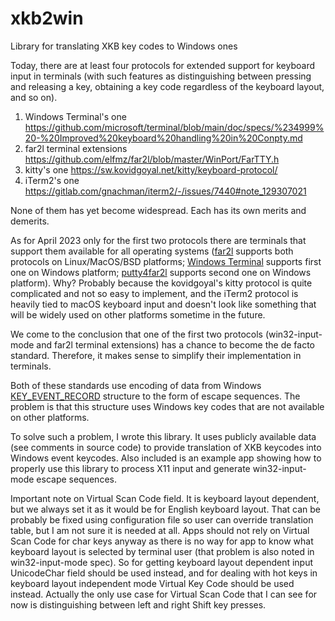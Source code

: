 # xkb2win
Library for translating XKB key codes to Windows ones

Today, there are at least four protocols for extended support for keyboard input in terminals (with such features as distinguishing between pressing and releasing a key, obtaining a key code regardless of the keyboard layout, and so on).

1. Windows Terminal's one
https://github.com/microsoft/terminal/blob/main/doc/specs/%234999%20-%20Improved%20keyboard%20handling%20in%20Conpty.md
2. far2l terminal extensions
https://github.com/elfmz/far2l/blob/master/WinPort/FarTTY.h
3. kitty's one
https://sw.kovidgoyal.net/kitty/keyboard-protocol/
4. iTerm2's one
https://gitlab.com/gnachman/iterm2/-/issues/7440#note_129307021

None of them has yet become widespread. Each has its own merits and demerits.

As for April 2023 only for the first two protocols there are terminals that support them available for all operating systems ([far2l](https://github.com/elfmz/far2l/) supports both protocols on Linux/MacOS/BSD platforms; [Windows Terminal](https://github.com/microsoft/terminal) supports first one on Windows platform; [putty4far2l](https://github.com/unxed/putty4far2l) supports second one on Windows platform). Why? Probably because the kovidgoyal's kitty protocol is quite complicated and not so easy to implement, and the iTerm2 protocol is heavily tied to macOS keyboard input and doesn't look like something that will be widely used on other platforms sometime in the future.

We come to the conclusion that one of the first two protocols (win32-input-mode and far2l terminal extensions) has a chance to become the de facto standard. Therefore, it makes sense to simplify their implementation in terminals.

Both of these standards use encoding of data from Windows [KEY_EVENT_RECORD](https://learn.microsoft.com/en-us/windows/console/key-event-record-str) structure to the form of escape sequences. The problem is that this structure uses Windows key codes that are not available on other platforms.

To solve such a problem, I wrote this library. It uses publicly available data (see comments in source code) to provide translation of XKB keycodes into Windows event keycodes. Also included is an example app showing how to properly use this library to process X11 input and generate win32-input-mode escape sequences.

Important note on Virtual Scan Code field. It is keyboard layout dependent, but we always set it as it would be for English keyboard layout. That can be probably be fixed using configuration file so user can override translation table, but I am not sure it is needed at all. Apps should not rely on Virtual Scan Code for char keys anyway as there is no way for app to know what keyboard layout is selected by terminal user (that problem is also noted in win32-input-mode spec). So for getting keyboard layout dependent input UnicodeChar field should be used instead, and for dealing with hot keys in keyboard layout independent mode Virtual Key Code should be used instead. Actually the only use case for Virtual Scan Code that I can see for now is distinguishing between left and right Shift key presses.
